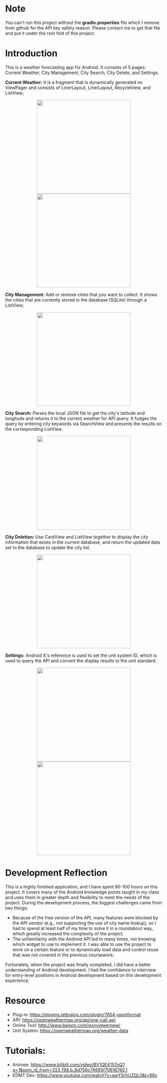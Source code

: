 # Note
You can't run this project without the **gradle.properties** file which I remove from github for the API key safety reason. Please contact me to get that file and put it under the root fold of this project.

# Introduction
This is a weather forecasting app for Android. It consists of 5 pages: Current Weather, City Management, City Search, City Delete, and Settings.

**Current Weather:** It is a fragment that is dynamically generated on ViewPager and consists of LinerLayout, LinerLayout, RecycleView, and ListView; 

<div align=center>
<img width="300" src="https://github.com/wxx0136/XWeather_V2/blob/dev_gps/demo_images/Screenshot_1607104200.png">
<img width="300" src="https://github.com/wxx0136/XWeather_V2/blob/dev_gps/demo_images/Screenshot_1607104205.png">
</div>

**City Management:** Add or remove cities that you want to collect. It shows the cities that are currently stored in the database (SQLite) through a ListView;

<div align=center>
<img width="300" src="https://github.com/wxx0136/XWeather_V2/blob/dev_gps/demo_images/Screenshot_1607104212.png">
</div>

**City Search:** Parses the local JSON file to get the city's latitude and longitude and returns it to the current weather for API query. It fudges the query by entering city keywords via SearchView and presents the results on the corresponding ListView.

<div align=center>
<img width="300" src="https://github.com/wxx0136/XWeather_V2/blob/dev_gps/demo_images/Screenshot_1607104227.png">
</div>

**City Deletion:** Use CardView and ListView together to display the city information that exists in the current database, and return the updated data set to the database to update the city list.

<div align=center>
<img width="300" src="https://github.com/wxx0136/XWeather_V2/blob/dev_gps/demo_images/Screenshot_1607104241.png">
</div>

**Settings:** Android X's reference is used to set the unit system ID, which is used to query the API and convert the display results to the unit standard.

<div align=center>
<img width="300" src="https://github.com/wxx0136/XWeather_V2/blob/dev_gps/demo_images/Screenshot_1607104252.png">
<img width="300" src="https://github.com/wxx0136/XWeather_V2/blob/dev_gps/demo_images/Screenshot_1607104356.png">
</div>

# Development Reflection
This is a highly finished application, and I have spent 80-100 hours on this project. It covers many of the Android knowledge points taught in my class and uses them in greater depth and flexibility to meet the needs of the project. During the development process, the biggest challenges came from two things: 

- Because of the free version of the API, many features were blocked by the API vendor (e.g., not supporting the use of city name lookup), so I had to spend at least half of my time to solve it in a roundabout way, which greatly increased the complexity of the project;
- The unfamiliarity with the Android API led to many times, not knowing which widget to use to implement it. I was able to use the project to work on a certain feature or to dynamically load data and control reuse that was not covered in the previous coursework. 

Fortunately, when the project was finally completed, I did have a better understanding of Android development. I had the confidence to interview for entry-level positions in Android development based on this development experience.


# Resource
- Plug-in: https://plugins.jetbrains.com/plugin/7654-gsonformat
- API: https://openweathermap.org/api/one-call-api
- Online Tool: http://www.bejson.com/jsonviewernew/
- Unit System: https://openweathermap.org/weather-data

# Tutorials:
- Animee: https://www.bilibili.com/video/BV1QE411i7oQ?p=1&spm_id_from=333.788.b_6d756c74695f70616765.1
- EDMT Dev: https://www.youtube.com/watch?v=awYSrhUZQL0&t=88s
